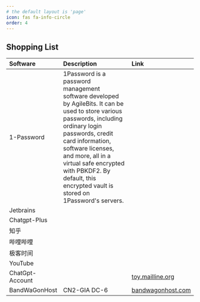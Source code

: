 ```yaml
---
# the default layout is 'page'
icon: fas fa-info-circle
order: 4
---
```



## Shopping List

| Software        | Description                                                                                                                                                                                                                                                                                                              | Link                                                             |
|:----------------|:-------------------------------------------------------------------------------------------------------------------------------------------------------------------------------------------------------------------------------------------------------------------------------------------------------------------------|:-----------------------------------------------------------------|
| 1-Password      | 1Password is a password management software developed by AgileBits. It can be used to store various passwords, including ordinary login passwords, credit card information, software licenses, and more, all in a virtual safe encrypted with PBKDF2. By default, this encrypted vault is stored on 1Password's servers. |                                                                  |
| Jetbrains       |
| Chatgpt-Plus    |
| 知乎              |
| 哔哩哔哩            |
| 极客时间            |
| YouTube         |
| ChatGpt-Account |                                                                                                                                                                                                                                                                                                                          | [toy.mailline.org](https://toy.mailline.org/)                    
| BandWaGonHost   | CN2-GIA DC-6                                                                                                                                                                                                                                                                                                             | [bandwagonhost.com](https://bandwagonhost.com/aff.php?aff=73397) 
